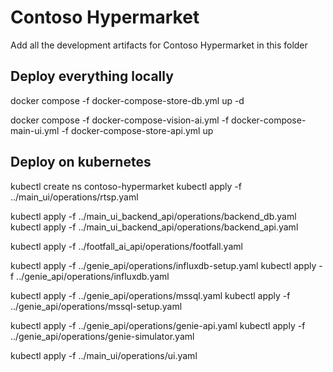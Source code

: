 # Contoso Hypermarket

Add all the development artifacts for Contoso Hypermarket in this folder

## Deploy everything locally

docker compose -f docker-compose-store-db.yml up -d

docker compose -f docker-compose-vision-ai.yml -f docker-compose-main-ui.yml -f docker-compose-store-api.yml up

## Deploy on kubernetes

kubectl create ns contoso-hypermarket
kubectl apply -f ../main_ui/operations/rtsp.yaml

kubectl apply -f ../main_ui_backend_api/operations/backend_db.yaml
kubectl apply -f ../main_ui_backend_api/operations/backend_api.yaml

kubectl apply -f ../footfall_ai_api/operations/footfall.yaml

kubectl apply -f ../genie_api/operations/influxdb-setup.yaml
kubectl apply -f ../genie_api/operations/influxdb.yaml

kubectl apply -f ../genie_api/operations/mssql.yaml
kubectl apply -f ../genie_api/operations/mssql-setup.yaml


kubectl apply -f ../genie_api/operations/genie-api.yaml
kubectl apply -f ../genie_api/operations/genie-simulator.yaml

kubectl apply -f ../main_ui/operations/ui.yaml
